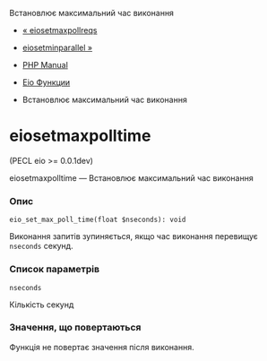 Встановлює максимальний час виконання

-   [« eiosetmaxpollreqs](function.eio-set-max-poll-reqs.html)
    
-   [eiosetminparallel »](function.eio-set-min-parallel.html)
    
-   [PHP Manual](index.html)
    
-   [Eio Функции](ref.eio.html)
    
-   Встановлює максимальний час виконання
    

# eiosetmaxpolltime

(PECL eio >= 0.0.1dev)

eiosetmaxpolltime — Встановлює максимальний час виконання

### Опис

```methodsynopsis
eio_set_max_poll_time(float $nseconds): void
```

Виконання запитів зупиняється, якщо час виконання перевищує `nseconds` секунд.

### Список параметрів

`nseconds`

Кількість секунд

### Значення, що повертаються

Функція не повертає значення після виконання.